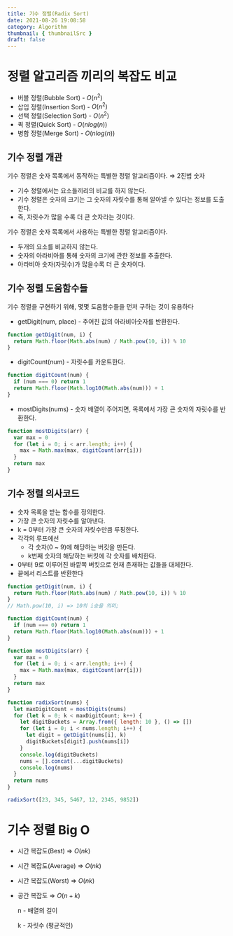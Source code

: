 ```yaml
---
title: 기수 정렬(Radix Sort)
date: 2021-08-26 19:08:58
category: Algorithm
thumbnail: { thumbnailSrc }
draft: false
---
```


# 정렬 알고리즘 끼리의 복잡도 비교

- 버블 정렬(Bubble Sort) - $O(n^2)$
- 삽입 정렬(Insertion Sort) - $O(n^2)$
- 선택 정렬(Selection Sort) - $O(n^2)$
- 퀵 정렬(Quick Sort) - $O(nlog(n))$
- 병합 정렬(Merge Sort) - $O(nlog(n))$

## 기수 정렬 개관

기수 정렬은 숫자 목록에서 동작하는 특별한 정렬 알고리즘이다. ⇒ 2진법 숫자

- 기수 정렬에서는 요소들끼리의 비교를 하지 않는다.
- 기수 정렬은 숫자의 크기는 그 숫자의 자릿수를 통해 알아낼 수 있다는 정보를 도출한다.
- 즉, 자릿수가 많을 수록 더 큰 숫자라는 것이다.

기수 정렬은 숫자 목록에서 사용하는 특별한 정렬 알고리즘이다.

- 두개의 요소를 비교하지 않는다.
- 숫자의 아라비아를 통해 숫자의 크기에 관한 정보를 추출한다.
- 아라비아 숫자(자릿수)가 많을수록 더 큰 숫자이다.

## 기수 정렬 도움함수들

기수 정렬을 구현하기 위해, 몇몇 도움함수들을 먼저 구하는 것이 유용하다

- getDigit(num, place) - 주어진 값의 아라비아숫자를 반환한다.

```jsx
function getDigit(num, i) {
  return Math.floor(Math.abs(num) / Math.pow(10, i)) % 10
}
```

- digitCount(num) - 자릿수를 카운트한다.

```jsx
function digitCount(num) {
  if (num === 0) return 1
  return Math.floor(Math.log10(Math.abs(num))) + 1
}
```

- mostDigits(nums) - 숫자 배열이 주어지면, 목록에서 가장 큰 숫자의 자릿수를 반환한다.

```jsx
function mostDigits(arr) {
  var max = 0
  for (let i = 0; i < arr.length; i++) {
    max = Math.max(max, digitCount(arr[i]))
  }
  return max
}
```

## 기수 정렬 의사코드

- 숫자 목록을 받는 함수를 정의한다.
- 가장 큰 숫자의 자릿수를 알아낸다.
- k = 0부터 가장 큰 숫자의 자릿수만큼 루핑한다.
- 각각의 루프에선
  - 각 숫자(0 ~ 9)에 해당하는 버킷을 만든다.
  - k번째 숫자의 해당하는 버킷에 각 숫자를 배치한다.
- 0부터 9로 이루어진 바깥쪽 버킷으로 현재 존재하는 값들을 대체한다.
- 끝에서 리스트를 반환한다

```jsx
function getDigit(num, i) {
  return Math.floor(Math.abs(num) / Math.pow(10, i)) % 10
}
// Math.pow(10, i) => 10의 i승을 의미;

function digitCount(num) {
  if (num === 0) return 1
  return Math.floor(Math.log10(Math.abs(num))) + 1
}

function mostDigits(arr) {
  var max = 0
  for (let i = 0; i < arr.length; i++) {
    max = Math.max(max, digitCount(arr[i]))
  }
  return max
}

function radixSort(nums) {
  let maxDigitCount = mostDigits(nums)
  for (let k = 0; k < maxDigitCount; k++) {
    let digitBuckets = Array.from({ length: 10 }, () => [])
    for (let i = 0; i < nums.length; i++) {
      let digit = getDigit(nums[i], k)
      digitBuckets[digit].push(nums[i])
    }
    console.log(digitBuckets)
    nums = [].concat(...digitBuckets)
    console.log(nums)
  }
  return nums
}

radixSort([23, 345, 5467, 12, 2345, 9852])
```

# 기수 정렬 Big O

- 시간 복잡도(Best) ⇒ $O(nk)$
- 시간 복잡도(Average) ⇒ $O(nk)$
- 시간 복잡도(Worst) ⇒ $O(nk)$
- 공간 복잡도 ⇒ $O(n+k)$

  n - 배열의 길이

  k - 자릿수 (평균적인)
